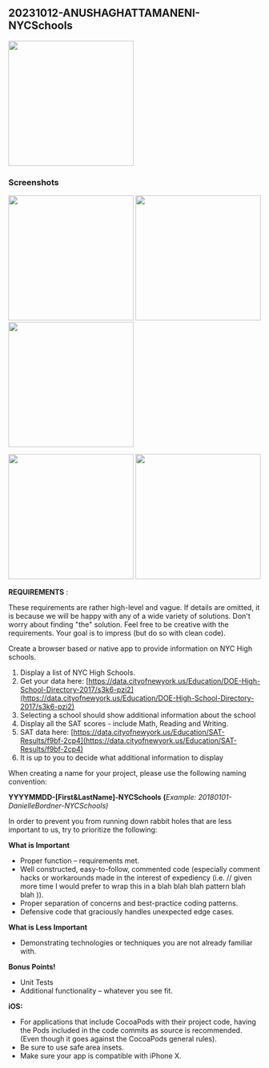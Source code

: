 ## 20231012-ANUSHAGHATTAMANENI-NYCSchools

<img src="https://raw.githubusercontent.com/afnanm1999/20231012-ANUSHAGHATTAMANENI-NYCSchools/master/20231012-ANUSHAGHATTAMANENI-NYCSchools/Supporting%20Files/logo.png" width="250">

### Screenshots

<img src="https://raw.githubusercontent.com/afnanm1999/20231012-ANUSHAGHATTAMANENI-NYCSchools/master/Screenshots/img1.png" width="250"> <img src="https://raw.githubusercontent.com/afnanm1999/20231012-ANUSHAGHATTAMANENI-NYCSchools/master/Screenshots/img2.png" width="250"> <img src="https://raw.githubusercontent.com/afnanm1999/20231012-ANUSHAGHATTAMANENI-NYCSchools/master/Screenshots/img3.png" width="250">

<img src="https://raw.githubusercontent.com/afnanm1999/20231012-ANUSHAGHATTAMANENI-NYCSchools/master/Screenshots/img4.png" width="250"> <img src="https://raw.githubusercontent.com/afnanm1999/20231012-ANUSHAGHATTAMANENI-NYCSchools/master/Screenshots/img5.png" width="250">



**REQUIREMENTS** :

These requirements are rather high-level and vague. If details are omitted, it is because we will be happy with any of a wide variety of solutions. Don&#39;t worry about finding &quot;the&quot; solution. Feel free to be creative with the requirements. Your goal is to impress (but do so with clean code).

Create a browser based or native app to provide information on NYC High schools.

1. Display a list of NYC High Schools.
1. Get your data here: [https://data.cityofnewyork.us/Education/DOE-High-School-Directory-2017/s3k6-pzi2](https://data.cityofnewyork.us/Education/DOE-High-School-Directory-2017/s3k6-pzi2)
2. Selecting a school should show additional information about the school
1. Display all the SAT scores - include Math, Reading and Writing.
1. SAT data here: [https://data.cityofnewyork.us/Education/SAT-Results/f9bf-2cp4](https://data.cityofnewyork.us/Education/SAT-Results/f9bf-2cp4)
2. It is up to you to decide what additional information to display

When creating a name for your project, please use the following naming convention:

**YYYYMMDD-[First&amp;LastName]-NYCSchools** **(**_Example: 20180101-DanielleBordner-NYCSchools)_

In order to prevent you from running down rabbit holes that are less important to us, try to prioritize the following:

**What is Important**

- Proper function – requirements met.
- Well constructed, easy-to-follow, commented code (especially comment hacks or workarounds made in the interest of expediency (i.e. // given more time I would prefer to wrap this in a blah blah blah pattern blah blah )).
- Proper separation of concerns and best-practice coding patterns.
- Defensive code that graciously handles unexpected edge cases.

**What is Less Important**

- Demonstrating technologies or techniques you are not already familiar with.

**Bonus Points!**

- Unit Tests
- Additional functionality – whatever you see fit.

**iOS:**

- For applications that include CocoaPods with their project code, having the Pods included in the code commits as source is recommended. (Even though it goes against the CocoaPods general rules).
- Be sure to use safe area insets.
- Make sure your app is compatible with iPhone X.







